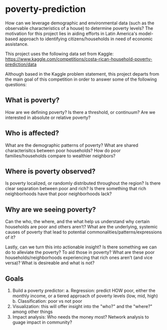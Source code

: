 # poverty-prediction

How can we leverage demographic and environmental data (such as the observable characteristics of a house) to determine poverty levels? The motivation for this project lies in aiding efforts in Latin America's model-based approach to identifying citizens/households in need of economic assistance.

This project uses the following data set from Kaggle: 
https://www.kaggle.com/competitions/costa-rican-household-poverty-prediction/data

Although based in the Kaggle problem statement, this project departs from the main goal of this competition in order to answer some of the following questions:

## What is poverty?
How are we defining poverty? Is there a threshold, or continuum? Are we interested in absolute or relative poverty? 

## Who is affected?
What are the demographic patterns of poverty? What are shared characterisitcs between poor households? How do poor families/households compare to wealthier neighbors?

## Where is poverty observed?
Is poverty localized, or randomly distributed throughout the region? Is there clear separation between poor and rich? Is there something that rich neighborhoods have that poor neighborhoods lack? 

## Why are we seeing poverty?
Can the who, the where, and the what help us understand why certain households are poor and others aren’t? What are the underlying, systemic causes of poverty that lead to potential commonalities/patterns/expressions of it? 

Lastly, can we turn this into actionable insight? Is there something we can do to alleviate the poverty? To aid those in poverty? What are these poor households/neighborhoods experiencing that rich ones aren’t (and vice versa)? What is desireable and what is not? 

## Goals
1. Build a poverty predictor:
	a. Regression: predict HOW poor, either the monthly income, or a tiered approach of poverty levels (low, mid, high)
	b. Classification: poor vs not poor
2. Visualization: this will offer insight into the "who?" and the "where?" among other things
3. Impact analysis: Who needs the money most? Network analysis to guage impact in community?
